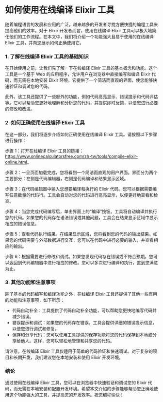 如何使用在线编译 Elixir 工具
==================

随着编程语言的发展和应用的广泛，越来越多的开发者寻找方便快捷的编程工具来提高他们的效率。对于 Elixir 开发者而言，使用在线编译 Elixir 工具可以极大地简化他们的工作流程。在本文中，我们将介绍一个功能强大且易于使用的在线编译 Elixir 工具，并向您展示如何正确使用它。

### 1. 了解在线编译 Elixir 工具的基础知识

在开始使用之前，让我们先了解一下在线编译 Elixir 工具的基本概念和功能。这个工具是一个基于 Web 的应用程序，允许用户在浏览器中直接编写和编译 Elixir 代码，而无需在本地安装 Elixir 环境。它提供了一个简洁而直观的界面，使您能够快速验证和调试您的代码。

此外，该工具还提供了一些额外的功能，例如代码高亮显示、错误提示和代码评估等。它可以帮助您更好地理解和分析您的代码，并提供即时反馈，以便您进行必要的修改和改进。

### 2. 如何正确使用在线编译 Elixir 工具

在这一部分，我们将逐步介绍如何正确使用在线编译 Elixir 工具。请按照以下步骤进行操作：

步骤 1：打开在线编译 Elixir 工具的链接：<https://www.onlinecalculatorsfree.com/zh-tw/tools/compile-elixir-online.html>。

步骤 2：一旦页面加载完成，您将看到一个简洁而直观的用户界面。界面分为两个主要部分：左侧是代码编辑器，右侧是代码编译和结果显示区域。

步骤 3：在代码编辑器中输入您想要编译和执行的 Elixir 代码。您可以根据需要编写任意数量的代码行。工具会自动对您的代码进行高亮显示，以便更好地查看和检查。

步骤 4：当您完成代码编写后，单击界面上的“编译”按钮。工具将自动编译并执行您的代码。如果您的代码存在语法错误或其他问题，工具会在结果显示区域中显示相应的错误信息。

步骤 5：查看代码执行结果。在结果显示区域，您将看到您的代码的输出结果。如果您的代码需要与外部数据进行交互，您可以在代码中进行必要的输入，并查看相应的输出。

步骤 6：根据需要进行修改和调试。如果您发现代码存在错误或不符合预期，您可以返回到代码编辑器中进行相应的修改。您可以多次进行编译和执行，直到您满意为止。

### 3. 其他功能和注意事项

除了基本的代码编写和编译功能之外，在线编译 Elixir 工具还提供了其他一些有用的功能和注意事项，如下所示：

- 代码自动补全：工具提供了代码自动补全功能，可以帮助您更快地编写代码并减少错误。
- 错误提示和调试：如果您的代码存在错误，工具会提供详细的错误提示信息，以便您进行调试和修复。
- 保存和分享代码：您可以使用工具提供的保存功能将您的代码保存到本地或分享给他人。这样，您可以轻松地管理和共享您的代码。

请注意，在线编译 Elixir 工具仅适用于简单的代码验证和快速调试。对于复杂的项目和长期开发，我们建议您在本地安装和使用 Elixir 开发环境。

### 结论

通过使用在线编译 Elixir 工具，您可以在浏览器中快速验证和调试您的 Elixir 代码，而无需在本地安装和配置开发环境。希望本文介绍的步骤能够帮助您正确地使用这个功能强大的工具，并提高您的开发效率。祝您编程愉快！